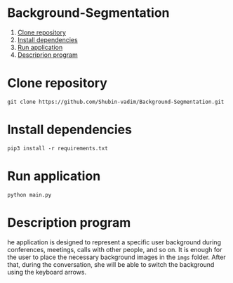 # Background-Segmentation
 
1. [Clone repository](#clone)
2. [Install dependencies](#set_req)
3. [Run application](#run)
4. [Descriprion program](#description)


# <a name="clone">Clone repository</a>
```
git clone https://github.com/Shubin-vadim/Background-Segmentation.git
```

# <a name="set_req">Install dependencies</a>

```
pip3 install -r requirements.txt
```

# <a name="run">Run application</a>

```
python main.py
```

# <a name="description">Description program</a>

he application is designed to represent a specific user background during conferences, meetings, calls with other people, and so on.
It is enough for the user to place the necessary background images in the `imgs` folder. After that, during the conversation, she will be able to switch the background using the keyboard arrows.
